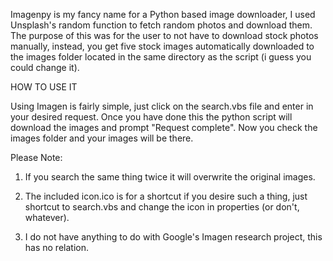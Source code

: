   Imagenpy is my fancy name for a Python based image downloader,
I used Unsplash's random function to fetch random photos and download them.
The purpose of this was for the user to not have to download stock
photos manually, instead, you get five stock images automatically downloaded to
the images folder located in the same directory as the script (i guess you
could change it). 

HOW TO USE IT

Using Imagen is fairly simple, just click on the search.vbs file and
enter in your desired request. Once you have done this the python script
will download the images and prompt "Request complete". Now you check 
the images folder and your images will be there.

Please Note:
1. If you search the same thing twice it will overwrite the original images.

2. The included icon.ico is for a shortcut if you desire such a thing, just
   shortcut to search.vbs and change the icon in properties (or don't, whatever).

3. I do not have anything to do with Google's Imagen research project, this has
   no relation.
